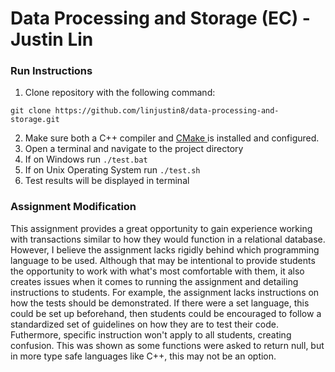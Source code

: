 # Data Processing and Storage (EC) - Justin Lin

### Run Instructions

1. Clone repository with the following command:

```
git clone https://github.com/linjustin8/data-processing-and-storage.git
```

2. Make sure both a C++ compiler and [CMake ](https://cmake.org/)is installed and configured.
3. Open a terminal and navigate to the project directory
4. If on Windows run `./test.bat`
5. If on Unix Operating System run `./test.sh`
6. Test results will be displayed in terminal

### Assignment Modification

This assignment provides a great opportunity to gain experience working with transactions similar to how they would function in a relational database. However, I believe the assignment lacks rigidly behind which programming language to be used. Although that may be intentional to provide students the opportunity to work with what's most comfortable with them, it also creates issues when it comes to running the assignment and detailing instructions to students. For example, the assignment lacks instructions on how the tests should be demonstrated. If there were a set language, this could be set up beforehand, then students could be encouraged to follow a standardized set of guidelines on how they are to test their code. Futhermore, specific instruction won't apply to all students, creating confusion. This was shown as some functions were asked to return null, but in more type safe languages like C++, this may not be an option.
